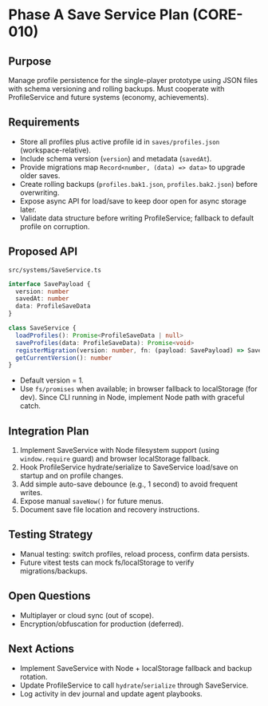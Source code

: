 # Phase A Save Service Plan (CORE-010)

## Purpose
Manage profile persistence for the single-player prototype using JSON files with schema versioning and rolling backups. Must cooperate with ProfileService and future systems (economy, achievements).

## Requirements
- Store all profiles plus active profile id in `saves/profiles.json` (workspace-relative).
- Include schema version (`version`) and metadata (`savedAt`).
- Provide migrations map `Record<number, (data) => data>` to upgrade older saves.
- Create rolling backups (`profiles.bak1.json`, `profiles.bak2.json`) before overwriting.
- Expose async API for load/save to keep door open for async storage later.
- Validate data structure before writing ProfileService; fallback to default profile on corruption.

## Proposed API
`src/systems/SaveService.ts`
```ts
interface SavePayload {
  version: number
  savedAt: number
  data: ProfileSaveData
}

class SaveService {
  loadProfiles(): Promise<ProfileSaveData | null>
  saveProfiles(data: ProfileSaveData): Promise<void>
  registerMigration(version: number, fn: (payload: SavePayload) => SavePayload): void
  getCurrentVersion(): number
}
```
- Default version = 1.
- Use `fs/promises` when available; in browser fallback to localStorage (for dev). Since CLI running in Node, implement Node path with graceful catch.

## Integration Plan
1. Implement SaveService with Node filesystem support (using `window.require` guard) and browser localStorage fallback.
2. Hook ProfileService hydrate/serialize to SaveService load/save on startup and on profile changes.
3. Add simple auto-save debounce (e.g., 1 second) to avoid frequent writes.
4. Expose manual `saveNow()` for future menus.
5. Document save file location and recovery instructions.

## Testing Strategy
- Manual testing: switch profiles, reload process, confirm data persists.
- Future vitest tests can mock fs/localStorage to verify migrations/backups.

## Open Questions
- Multiplayer or cloud sync (out of scope).
- Encryption/obfuscation for production (deferred).

## Next Actions
- Implement SaveService with Node + localStorage fallback and backup rotation.
- Update ProfileService to call `hydrate`/`serialize` through SaveService.
- Log activity in dev journal and update agent playbooks.
